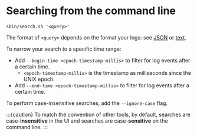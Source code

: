 # Searching from the command line

```
sbin/search.sh '<query>'
```

The format of `<query>` depends on the format your logs: see [JSON](json-search) or
[text](text-search).

To narrow your search to a specific time range:

* Add `--begin-time <epoch-timestamp-millis>` to filter for log events after a certain time.
    * `<epoch-timestamp-millis>` is the timestamp as milliseconds since the UNIX epoch.
* Add `--end-time <epoch-timestamp-millis>` to filter for log events after a certain time.

To perform case-insensitive searches, add the `--ignore-case` flag.

:::{caution}
To match the convention of other tools, by default, searches are case-**insensitive** in the UI and
searches are case-**sensitive** on the command line.
:::
